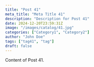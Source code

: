 ```yaml
---
title: "Post 41"
meta_title: "Meta Title 41"
description: "Description for Post 41"
date: 2024-12-20T23:59:31Z
image: "/images/catalog/41.jpg"
categories: ["Category1", "Category2"]
author: "John Doe"
tags: ["tag41", "tag"]
draft: false
---
```


Content of Post 41.
